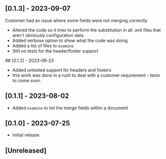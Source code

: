 ## [0.1.3] - 2023-09-07

Customer had an issue where some fields were not merging correctly

- Altered the code so it tries to perform the substitution in all .xml files that aren't obviously configuration data
- Added verbose option to show what the code was doing
- Added a list of files to `examine`
- Still no tests for the header/footer support

## [0.1.2] - 2023-08-23

- Added untested support for headers and footers
- this work was done in a rush to deal with a customer requirement - tests to come soon

## [0.1.1] - 2023-08-02

- Added `examine` to list the merge fields within a document

## [0.1.0] - 2023-07-25

- Initial release

## [Unreleased]




